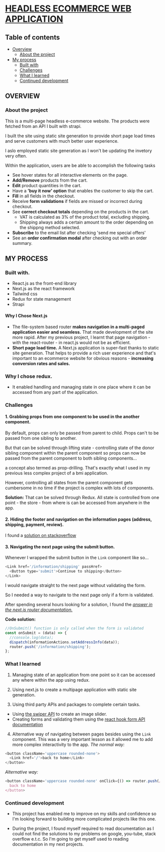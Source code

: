 
# [HEADLESS ECOMMERCE WEB APPLICATION](https://asmn-grocery-store.netlify.app)

## Table of contents

- [Overview](#overview)
  - [About the project](#about-the-project)
- [My process](#my-process)
  - [Built with](#built-with)
  - [Challenges](#challenges)
  - [What I learned](#what-i-learned)
  - [Continued development](#continued-development)

## OVERVIEW

### About the project
This is a multi-page headless e-commerce website. The products were fetched from an API I built with strapi.

I built the site using static site generation to provide short page load times and serve customers with much better user experience. 

I aslo employed static site generation as I won't be updating the invetory very often.

Within the application, users are be able to accomplish the following tasks
 - See hover states for all interactive elements on the page.
 - **Add/Remove** products from the cart.
 - **Edit** product quantities in the cart.
 - Have a **'buy it now' option** that enables the customer to skip the cart.
 - **Fill** in all fields in the checkout.
 - Receive **form validations** if fields are missed or incorrect during checkout.
 - See **correct checkout totals** depending on the products in the cart.
   - VAT is calculated as 3% of the product total, excluding shipping.
   - Shipping always adds a certain amount to the order depending on the shippng method selected.
 - **Subscribe** to the email list after checking 'send me special offers'
 - See an **order confirmation modal** after checking out with an order summary.

## MY PROCESS

### Built with.
- React.js as the front-end library
- Next.js as the react framework
- Tailwind css
- Redux for state management
- Strapi

#### Why I Chose Next.js
- The file-system based router **makes navigation in a multi-paged application easier and seamless.** That made development of the site more rapid. After my previous project, I learnt that page navigation - with the react-router - in react.js would not be as efficient. 
- **Short page load time.** A Next.js application is super-fast thanks to static site generation. That helps to provide a rich user experience and that's important to an ecommerce website for obvious reasons - **increasing conversion rates and sales.** 

### Why I chose redux.
- It enabled handling and managing state in one place where it can be accessed from any part of the application.
 
### Challenges

#### 1. Grabbing props from one component to be used in the another component.

By default, props can only be passed from parent to child. Props can't to be passed from one sibling to another.

But that can be solved through lifting state - controlling state of the donor sibling component within the parent component so props can now be passed from the parent component to both sibling components...

a concept also termed as prop-drilling. That's exactly what I used in my previous less complex project of a bmi application.

However, controlling all states from the parent component gets cumbersome in no time if the project is complex with lots of components.

**Solution:** That can be solved through Redux. All state is controlled from one point - the store - from where is can be accessed from anywhere in the app.

#### 2. Hiding the footer and navigation on the information pages (address, shipping, payment, review).

I found a [solution on stackoverflow](https://stackoverflow.com/questions/67663919/how-to-hide-header-only-at-one-page-in-nextjs-app)

#### 3. Navigating the next page using the submit button.

Whenever I wrapped the submit button in the `Link` component like so...

```js
<Link href='/information/shipping' passHref>
  <Button type='submit'>Continue to shipping</Button>
</Link>
```

I would navigate straight to the next page without validating the form. 

So I needed a way to navigate to the next page only if a form is validated.

After spending several hours looking for a solution, I found the [_answer in the next.js router documentation._](https://nextjs.org/docs/api-reference/next/router)

**Code solution:**

```js
//OnSubmit() function is only called when the form is validated
const onSubmit = (data) => {
  //console.log(data);
  dispatch(informationActions.setAddressInfo(data));
  router.push('/information/shipping');
};
```

###  What I learned

1. Managing state of an application from one point so it can be accessed any where within the app using redux.

2. Using next.js to create a multipage application with static site generation.

3. Using third party APIs and packages to complete certain tasks.

- Using [the swiper API](https://swiperjs.com/react) to create an image slider.
- Creating forms and validating them using the [react hook form API documentation](https://react-hook-form.com/get-started)

4. Alternative way of navigating between pages besides using the `Link` component. This was a very important lesson as it allowed me to add more complex interactivity to the app.
   _The normal way:_

```js
<button className='uppercase rounded-none'>
  <Link href='/'>back to home</Link>
</button>
```

_Alternative way:_

```js
<button className='uppercase rounded-none' onClick={() => router.push(/)}>
  back to home
</button>
```

### Continued development

- This project has enabled me to improve on my skills and confidence so I'm looking forward to building more complicated projects like this one.

- During the project, I found myself required to read documentation as I could not find the solutions to my problems on google, you-tube, stack overflow e.t.c. So I'm going to get myself used to reading documentation in my next projects.